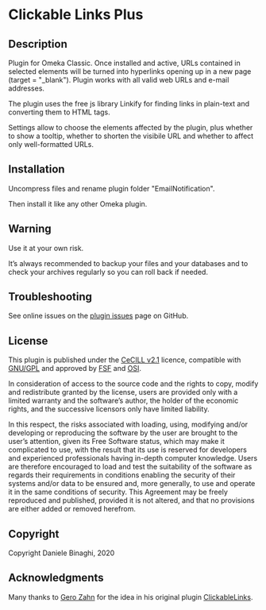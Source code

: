 # Clickable Links Plus

## Description

Plugin for Omeka Classic. Once installed and active, URLs contained in selected elements will be turned into hyperlinks opening up in a new page (target = "_blank"). Plugin works with all valid web URLs and e-mail addresses.

The plugin uses the free js library Linkify for finding links in plain-text and converting them to HTML <a> tags.

Settings allow to choose the elements affected by the plugin, plus whether to show a tooltip, whether to shorten the visibile URL and whether to affect only well-formatted URLs.

## Installation
Uncompress files and rename plugin folder "EmailNotification".

Then install it like any other Omeka plugin.

## Warning
Use it at your own risk.

It’s always recommended to backup your files and your databases and to check your archives regularly so you can roll back if needed.

## Troubleshooting
See online issues on the <a href="https://github.com/DBinaghi/plugin-ClickableLinks/issues" target="_blank">plugin issues</a> page on GitHub.

## License
This plugin is published under the <a href="https://www.cecill.info/licences/Licence_CeCILL_V2.1-en.html" target="_blank">CeCILL v2.1</a> licence, compatible with <a href="https://www.gnu.org/licenses/gpl-3.0.html" target="_blank">GNU/GPL</a> and approved by <a href="https://www.fsf.org/" target="_blank">FSF</a> and <a href="http://opensource.org/" target="_blank">OSI</a>.

In consideration of access to the source code and the rights to copy, modify and redistribute granted by the license, users are provided only with a limited warranty and the software’s author, the holder of the economic rights, and the successive licensors only have limited liability.

In this respect, the risks associated with loading, using, modifying and/or developing or reproducing the software by the user are brought to the user’s attention, given its Free Software status, which may make it complicated to use, with the result that its use is reserved for developers and experienced professionals having in-depth computer knowledge. Users are therefore encouraged to load and test the suitability of the software as regards their requirements in conditions enabling the security of their systems and/or data to be ensured and, more generally, to use and operate it in the same conditions of security. This Agreement may be freely reproduced and published, provided it is not altered, and that no provisions are either added or removed herefrom.

## Copyright
Copyright Daniele Binaghi, 2020

## Acknowledgments
Many thanks to <a href="https://github.com/GerZah">Gero Zahn</a> for the idea in his original plugin <a href="https://github.com/GerZah/plugin-ClickableLinks">ClickableLinks</a>.